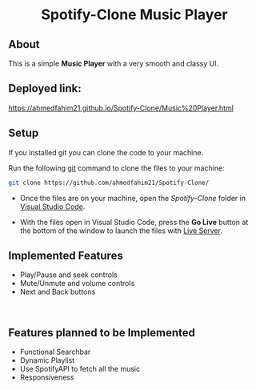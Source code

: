 
<h1 align="center"> Spotify-Clone Music Player </h1> 


## About

<p>This is a simple <b>Music Player</b> with a very smooth and classy UI.</p>


## Deployed link: 
https://ahmedfahim21.github.io/Spotify-Clone/Music%20Player.html


## Setup

If you installed git you can clone the code to your machine.

Run the following [git](https://git-scm.com/downloads) command to clone the files to your machine:

```bash
git clone https://github.com/ahmedfahim21/Spotify-Clone/
```

- Once the files are on your machine, open the _Spotify-Clone_ folder in [Visual Studio Code](https://code.visualstudio.com/).

- With the files open in Visual Studio Code, press the **Go Live** button at the bottom of the window to launch the files with [Live Server](https://marketplace.visualstudio.com/items?itemName=ritwickdey.LiveServer).

<h2>Implemented Features</h2>
<ul>
    <li>Play/Pause and seek controls</li>
    <li>Mute/Unmute and volume controls</li>
    <li>Next and Back buttons</li>
</ul>

<br/>

<h2>Features planned to be Implemented</h2>
<ul>
    <li>Functional Searchbar</li>
    <li>Dynamic Playlist</li>
    <li>Use SpotifyAPI to fetch all the music</li>
    <li>Responsiveness</li>
</ul>

